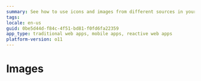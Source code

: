 ```yaml
---
summary: See how to use icons and images from different sources in your screens or blocks.
tags: 
locale: en-us
guid: 0be5d44d-f84c-4f51-bd81-f0fd6fa22359
app_type: traditional web apps, mobile apps, reactive web apps
platform-version: o11
---
```


# Images